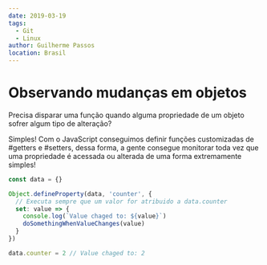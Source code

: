 ```yaml
---
date: 2019-03-19
tags:
  - Git
  - Linux
author: Guilherme Passos
location: Brasil
---
```


# Observando mudanças em objetos

Precisa disparar uma função quando alguma propriedade de um objeto sofrer algum tipo de alteração?

Simples! Com o JavaScript conseguimos definir funções customizadas de #getters e #setters, dessa forma, a gente consegue monitorar toda vez que uma propriedade é acessada ou alterada de uma forma extremamente simples!

```javascript
const data = {}

Object.defineProperty(data, 'counter', {
  // Executa sempre que um valor for atribuido a data.counter
  set: value => {
    console.log(`Value chaged to: ${value}`)
    doSomethingWhenValueChanges(value)
  }
})

data.counter = 2 // Value chaged to: 2
```
